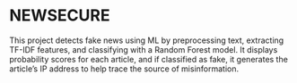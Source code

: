 # NEWSECURE
This project detects fake news using ML by preprocessing text, extracting TF-IDF features, and classifying with a Random Forest model. It displays probability scores for each article, and if classified as fake, it generates the article’s IP address to help trace the source of misinformation.

